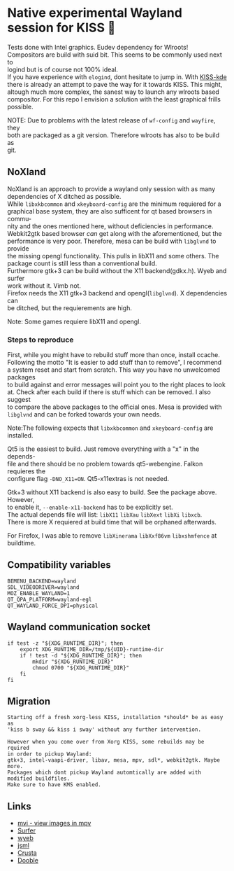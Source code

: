 # Native experimental Wayland session for KISS 🌿

Tests done with Intel graphics. Eudev dependency for Wlroots!  
Compositors are build with suid bit. This seems to be commonly used next to  
logind but is of course not 100% ideal.   
If you have experience with `elogind`, dont hesitate to jump in. With [KISS-kde](https://github.com/dilyn-corner/KISS-kde#kiss-kde)  
there is already an attempt to pave the way for it towards KISS. This might,  
altough much more complex, the sanest way to launch any wlroots based compositor. 
For this repo I envision a solution with the least graphical frills possible.


NOTE: Due to problems with the latest release of `wf-config` and `wayfire`, they   
both are packaged as a git version. Therefore wlroots has also to be build as  
git.


## NoXland

NoXland is an approach to provide a wayland only session with as many  
dependencies of X ditched as possible.  
While `libxkbcommon` and `xkeyboard-config` are the minimum requiered for a  
graphical base system, they are also sufficent for qt based browsers in commu-   
nity and the ones mentioned here, without deficiencies in performance.  
Webkit2gtk based browser _can_ get along with the aforementioned, but the  
performance is very poor. Therefore, mesa can be build with `libglvnd` to provide  
the missing opengl functionality. This pulls in libX11 and some others. The  
package count is still less than a conventional build.   
Furthermore gtk+3 can be build without the X11 backend(gdkx.h). Wyeb and surfer  
work without it. Vimb not.  
Firefox needs the X11 gtk+3 backend and opengl(`libglvnd`). X dependencies can  
be ditched, but the requierements are high.  
  
Note: Some games requiere libX11 and opengl.  
  
  
### Steps to reproduce  
First, while you might have to rebuild stuff more than once, install ccache.  
Following the motto "It is easier to add stuff than to remove", I recommend  
a system reset and start from scratch. This way you have no unwelcomed packages  
to build against and error messages will point you to the right places to look  
at. Check after each build if there is stuff which can be removed. I also suggest  
to compare the above packages to the official ones. Mesa is provided with  
`libglvnd` and can be forked towards your own needs.  

Note:The following expects  that `libxkbcommon` and `xkeyboard-config` are  
     installed.  

Qt5 is the easiest to build. Just remove everything with a "x" in the depends-  
file and there should be no problem towards qt5-webengine. Falkon requieres the  
configure flag `-DNO_X11=ON`. Qt5-x11extras is not needed.  

Gtk+3 without X11 backend is also easy to build. See the package above. However,  
to enable it, `--enable-x11-backend` has to be explicitly set.  
The actual depends file will list: `libX11` `libXau` `libXext` `libXi` `libxcb`.  
There is more X requiered at build time that will be orphaned afterwards.

For Firefox, I was able to remove `libXinerama` `libXxf86vm` `libxshmfence` at  
buildtime.


## Compatibility variables
```
BEMENU_BACKEND=wayland
SDL_VIDEODRIVER=wayland
MOZ_ENABLE_WAYLAND=1
QT_QPA_PLATFORM=wayland-egl
QT_WAYLAND_FORCE_DPI=physical
```

## Wayland communication socket
```
if test -z "${XDG_RUNTIME_DIR}"; then
    export XDG_RUNTIME_DIR=/tmp/${UID}-runtime-dir
    if ! test -d "${XDG_RUNTIME_DIR}"; then
        mkdir "${XDG_RUNTIME_DIR}"
        chmod 0700 "${XDG_RUNTIME_DIR}"
    fi
fi
```

## Migration
```
Starting off a fresh xorg-less KISS, installation *should* be as easy as
'kiss b sway && kiss i sway' without any further intervention.

However when you come over from Xorg KISS, some rebuilds may be rquired
in order to pickup Wayland:
gtk+3, intel-vaapi-driver, libav, mesa, mpv, sdl*, webkit2gtk. Maybe more.
Packages which dont pickup Wayland automtically are added with modified buildfiles.
Make sure to have KMS enabled.
```

## Links
- [mvi - view images in mpv](https://github.com/occivink/mpv-image-viewer)  
- [Surfer](https://github.com/nihilowy/surfer) 
- [wyeb](https://github.com/jun7/wyeb)  
- [jsml](https://github.com/troysung/jsml)  
- [Crusta](https://github.com/Tarptaeya/Crusta)
- [Dooble](https://github.com/textbrowser/dooble/tree/master/2.x)

